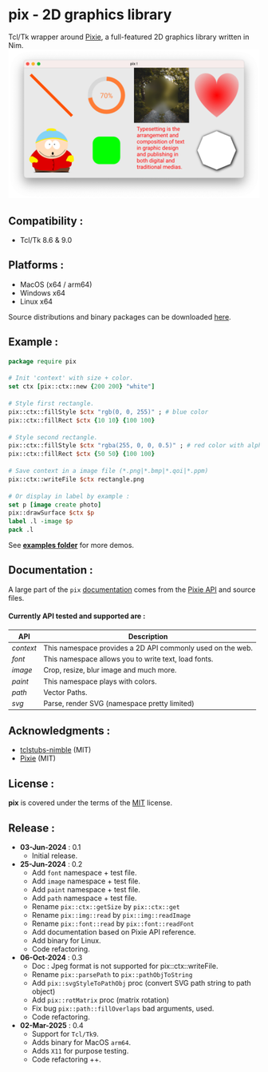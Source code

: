 pix - 2D graphics library
================
Tcl/Tk wrapper around [Pixie](https://github.com/treeform/pixie), a full-featured 2D graphics library written in Nim.
![Photo gallery](examples/pix.png)

Compatibility :
-------------------------
- Tcl/Tk 8.6 & 9.0

Platforms :
-------------------------
- MacOS (x64 / arm64)
- Windows x64
- Linux x64

Source distributions and binary packages can be downloaded [here](https://github.com/nico-robert/pix/releases).

Example :
-------------------------
```tcl
package require pix

# Init 'context' with size + color.
set ctx [pix::ctx::new {200 200} "white"]

# Style first rectangle.
pix::ctx::fillStyle $ctx "rgb(0, 0, 255)" ; # blue color
pix::ctx::fillRect $ctx {10 10} {100 100}

# Style second rectangle.
pix::ctx::fillStyle $ctx "rgba(255, 0, 0, 0.5)" ; # red color with alpha 50%
pix::ctx::fillRect $ctx {50 50} {100 100}

# Save context in a image file (*.png|*.bmp|*.qoi|*.ppm)
pix::ctx::writeFile $ctx rectangle.png

# Or display in label by example :
set p [image create photo]
pix::drawSurface $ctx $p
label .l -image $p
pack .l
```
See **[examples folder](/examples)** for more demos.

Documentation :
-------------------------
A large part of the `pix` [documentation](http://htmlpreview.github.io/?https://github.com/nico-robert/pix/blob/master/doc/pix.html) comes from the [Pixie API](https://treeform.github.io/pixie/) and source files. 

#### Currently API tested and supported are :
| API        | Description
| ------     | ------
| _context_  | This namespace provides a 2D API commonly used on the web.
| _font_     | This namespace allows you to write text, load fonts.
| _image_    | Crop, resize, blur image and much more.
| _paint_    | This namespace plays with colors.
| _path_     | Vector Paths.
| _svg_      | Parse, render SVG (namespace pretty limited)

Acknowledgments :
-------------------------
- [tclstubs-nimble](https://github.com/mpcjanssen/tclstubs-nimble) (MIT)
- [Pixie](https://github.com/treeform/pixie) (MIT)

License :
-------------------------
**pix** is covered under the terms of the [MIT](LICENSE) license.

Release :
-------------------------
*  **03-Jun-2024** : 0.1
    - Initial release.
*  **25-Jun-2024** : 0.2
    - Add `font` namespace + test file.
    - Add `image` namespace + test file.
    - Add `paint` namespace + test file.
    - Add `path` namespace + test file.
    - Rename `pix::ctx::getSize` by `pix::ctx::get` 
    - Rename `pix::img::read` by `pix::img::readImage`
    - Rename `pix::font::read` by `pix::font::readFont`
    - Add documentation based on Pixie API reference.
    - Add binary for Linux.
    - Code refactoring.
*  **06-Oct-2024** : 0.3
    - Doc : Jpeg format is not supported for pix::ctx::writeFile.
    - Rename `pix::parsePath` to `pix::pathObjToString`
    - Add `pix::svgStyleToPathObj` proc (convert SVG path string to path object)
    - Add `pix::rotMatrix` proc (matrix rotation)
    - Fix bug `pix::path::fillOverlaps` bad arguments, used.
    - Code refactoring.
*  **02-Mar-2025** : 0.4
    - Support for `Tcl/Tk9`.
    - Adds binary for MacOS `arm64`.
    - Adds `X11` for purpose testing.
    - Code refactoring ++.

